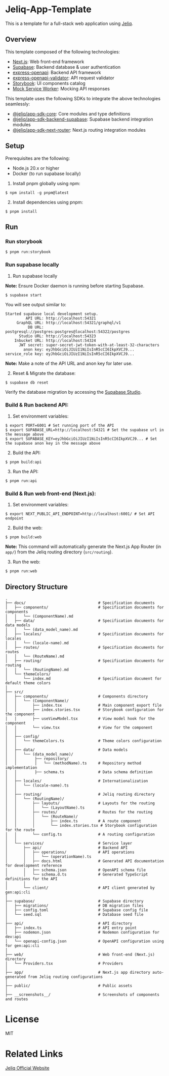 # Jeliq-App-Template

This is a template for a full-stack web application using [Jeliq](https://jeliq.ai/).

## Overview

This template composed of the following technologies:
- [Next.js](https://nextjs.org/): Web front-end framework
- [Supabase](https://supabase.com/): Backend database & user authentication
- [express-openapi](https://www.npmjs.com/package/express-openapi): Backend API framework
- [express-openapi-validator](https://www.npmjs.com/package/express-openapi-validator): API request validator
- [Storybook](https://storybook.js.org/): UI components catalog
- [Mock Service Worker](https://mswjs.io/): Mocking API responses

This template uses the following SDKs to integrate the above technologies seamlessly:
- [@jeliq/app-sdk-core](https://www.npmjs.com/package/@jeliq/app-sdk-core): Core modules and type definitions
- [@jeliq/app-sdk-backend-supabase](https://www.npmjs.com/package/@jeliq/app-sdk-backend-supabase): Supabase backend integration modules
- [@jeliq/app-sdk-next-router](https://www.npmjs.com/package/@jeliq/app-sdk-next-router): Next.js routing integration modules

## Setup

Prerequisites are the following:
- Node.js 20.x or higher
- Docker (to run supabase locally)

1. Install pnpm globally using npm:
```
$ npm install -g pnpm@latest
```

2. Install dependencies using pnpm:
```
$ pnpm install
```

## Run

### Run storybook

```
$ pnpm run:storybook
```

### Run supabase locally

1. Run supabase locally

**Note:** Ensure Docker daemon is running before starting Supabase.

```
$ supabase start
```

You will see output similar to:

```
Started supabase local development setup.
         API URL: http://localhost:54321
     GraphQL URL: http://localhost:54321/graphql/v1
          DB URL: postgresql://postgres:postgres@localhost:54322/postgres
      Studio URL: http://localhost:54323
    Inbucket URL: http://localhost:54324
      JWT secret: super-secret-jwt-token-with-at-least-32-characters
        anon key: eyJhbGciOiJIUzI1NiIsInR5cCI6IkpXVCJ9...
service_role key: eyJhbGciOiJIUzI1NiIsInR5cCI6IkpXVCJ9...
```

**Note:** Make a note of the API URL and anon key for later use.

2. Reset & Migrate the database:

```
$ supabase db reset
```

Verify the database migration by accessing the [Supabase Studio](http://localhost:54323).

### Build & Run backend API: 

1. Set environment variables:

```
$ export PORT=6001 # Set running port of the API
$ export SUPABASE_URL=http://localhost:54321 # Set the supabase url in the message above
$ export SUPABASE_KEY=eyJhbGciOiJIUzI1NiIsInR5cCI6IkpXVCJ9... # Set the supabase anon key in the message above
```

2. Build the API:

```
$ pnpm build:api
```

3. Run the API:

```
$ pnpm run:api
```

### Build & Run web front-end (Next.js):

1. Set environment variables:

```
$ export NEXT_PUBLIC_API_ENDPOINT=http://localhost:6001/ # Set API endpoint
```

2. Build the web:

```
$ pnpm build:web
```

**Note:** This command will automatically generate the Next.js App Router (in `app/`) from the Jeliq routing directory (`src/routing`).

3. Run the web:

```
$ pnpm run:web
```

## Directory Structure

```
.
├── docs/                                # Specification documents
│   ├── components/                      # Specification documents for components
│   │   └── (ComponentName).md           
│   ├── data/                            # Specification documents for data models
│   │   └── (data_model_name).md         
│   ├── locales/                         # Specification documents for locales
│   │   └── (locale-name).md             
│   ├── routes/                          # Specification documents for routes
│   │   └── (RouteName).md               
│   ├── routing/                         # Specification documents for routing
│   │   └── (RoutingName).md             
│   └── themeColors/                     
│       └── index.md                     # Specification document for default theme colors
│
├── src/
│   ├── components/                      # Components directory
│   │   └── (ComponentName)/             
│   │       ├── index.tsx                # Main component export file
│   │       ├── index.stories.tsx        # Storybook configuration for the component
│   │       ├── useViewModel.tsx         # View model hook for the component
│   │       └── view.tsx                 # View for the component
│   │
│   ├── config/
│   │   └── themeColors.ts               # Theme colors configuration
│   │
│   ├── data/                            # Data models
│   │   └── (data_model_name)/           
│   │        ├── repository/             
│   │        │   └── (methodName).ts     # Repository method implementation
│   │        ├── schema.ts               # Data schema definition
│   │
│   ├── locales/                         # Internationalization
│   │   └── (locale-name).ts             
│   │
│   ├── routing/                         # Jeliq routing directory
│   │   └── (RoutingName)/               
│   │       ├── layouts/                 # Layouts for the routing
│   │       │   └── (LayoutName).ts      
│   │       ├── routes/                  # Routes for the routing
│   │       │   └── (RouteName)/         
│   │       │       ├── index.ts         # A route component
│   │       │       └── index.stories.tsx # Storybook configuration for the route
│   │       └── config.ts                # A routing configuration
│   │
│   └── services/                        # Service layer
│       ├── api/                         # Backend API
│       │   ├── operations/              # API operations
│       │   │   └── (operationName).ts   
│       │   ├── docs.html                # Generated API documentation for development reference
│       │   ├── schema.json              # OpenAPI schema file
│       │   └── schema.d.ts              # Generated TypeScript definitions for the API
│       │
│       └── client/                      # API client generated by gen:api:cli
│
├── supabase/                            # Supabase directory
│   ├── migrations/                      # DB migration files
│   ├── config.toml                      # Supabase config file
│   └── seed.sql                         # Database seed file
│
├── api/                                 # API directory
│   ├── index.ts                         # API entry point
│   ├── nodemon.json                     # Nodemon configuration for dev:api
│   └── openapi-config.json              # OpenAPI configuration using for gen:api:cli
│
├── web/                                 # Web front-end (Next.js) directory
│   └── Providers.tsx                    # Providers
│
├── app/                                 # Next.js app directory auto-generated from Jeliq routing configurations
│
├── public/                              # Public assets
│
├── __screenshots__/                     # Screenshots of components and routes
```

# License
MIT

# Related Links
[Jeliq Official Website](https://jeliq.ai/)

